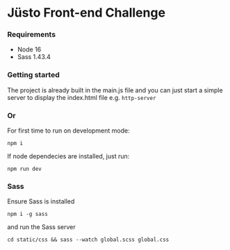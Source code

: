 # Jüsto Front-end Challenge

### Requirements
* Node 16
* Sass 1.43.4

### Getting started
The project is already built in the main.js file and you can just start a simple server to display the index.html file
e.g. ```http-server ```

### Or
For first time to run on development mode:

```npm i```

If node dependecies are installed, just run:

`npm run dev`

### Sass

Ensure Sass is installed

`npm i -g sass`

and run the Sass server

`cd static/css && sass --watch global.scss global.css`
